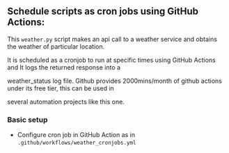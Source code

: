 ## Schedule scripts as cron jobs using GitHub Actions: 


This ```weather.py``` script makes an api call to a weather service and obtains the weather of particular location.

It is scheduled as a cronjob to run at specific times using GitHub Actions and It logs the returned response into a 

weather_status log file. Github provides 2000mins/month of github actions under its free tier, this can be used in 

several automation projects like this one.

### Basic setup

*  Configure cron job in GitHub Action as in  ``` .github/workflows/weather_cronjobs.yml ```
